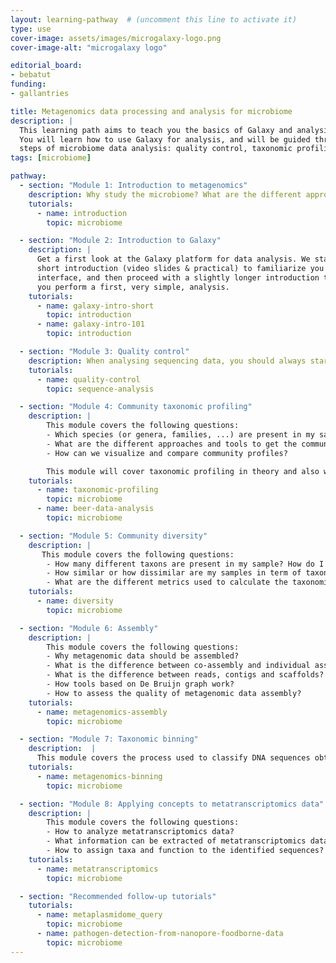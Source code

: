 ```yaml
---
layout: learning-pathway  # (uncomment this line to activate it)
type: use
cover-image: assets/images/microgalaxy-logo.png
cover-image-alt: "microgalaxy logo"

editorial_board:
- bebatut
funding:
- gallantries

title: Metagenomics data processing and analysis for microbiome
description: |
  This learning path aims to teach you the basics of Galaxy and analysis of metagenomics data.
  You will learn how to use Galaxy for analysis, and will be guided through the common
  steps of microbiome data analysis: quality control, taxonomic profiling, taxonomic binning, assembly, functional profiling, and also some applications
tags: [microbiome]

pathway:
  - section: "Module 1: Introduction to metagenomics"
    description: Why study the microbiome? What are the different approaches for metagenomics? This module will give you a short introduction to metagenomics.
    tutorials:
      - name: introduction
        topic: microbiome

  - section: "Module 2: Introduction to Galaxy"
    description: |
      Get a first look at the Galaxy platform for data analysis. We start with a
      short introduction (video slides & practical) to familiarize you with the Galaxy
      interface, and then proceed with a slightly longer introduction tutorials where
      you perform a first, very simple, analysis.
    tutorials:
      - name: galaxy-intro-short
        topic: introduction
      - name: galaxy-intro-101
        topic: introduction

  - section: "Module 3: Quality control"
    description: When analysing sequencing data, you should always start with a quality control step to clean your data and make sure your data is good enough to answer your research question.
    tutorials:
      - name: quality-control
        topic: sequence-analysis

  - section: "Module 4: Community taxonomic profiling"
    description: |
        This module covers the following questions:
        - Which species (or genera, families, ...) are present in my sample?
        - What are the different approaches and tools to get the community profile of my sample?
        - How can we visualize and compare community profiles?

        This module will cover taxonomic profiling in theory and also with an example tutorial.
    tutorials:
      - name: taxonomic-profiling
        topic: microbiome
      - name: beer-data-analysis
        topic: microbiome

  - section: "Module 5: Community diversity"
    description: |
       This module covers the following questions:
        - How many different taxons are present in my sample? How do I additionally take their relative abundance into account?
        - How similar or how dissimilar are my samples in term of taxonomic diversity?
        - What are the different metrics used to calculate the taxonomic diversity of my samples?
    tutorials:
      - name: diversity
        topic: microbiome

  - section: "Module 6: Assembly"
    description: |
        This module covers the following questions:
        - Why metagenomic data should be assembled?
        - What is the difference between co-assembly and individual assembly?
        - What is the difference between reads, contigs and scaffolds?
        - How tools based on De Bruijn graph work?
        - How to assess the quality of metagenomic data assembly?
    tutorials:
      - name: metagenomics-assembly
        topic: microbiome

  - section: "Module 7: Taxonomic binning"
    description:  |
      This module covers the process used to classify DNA sequences obtained from metagenomic sequencing into discrete groups, or bins, based on their similarity to each other.
    tutorials:
      - name: metagenomics-binning
        topic: microbiome

  - section: "Module 8: Applying concepts to metatranscriptomics data"
    description: |
        This module covers the following questions:
        - How to analyze metatranscriptomics data?
        - What information can be extracted of metatranscriptomics data?
        - How to assign taxa and function to the identified sequences?
    tutorials:
      - name: metatranscriptomics
        topic: microbiome

  - section: "Recommended follow-up tutorials"
    tutorials:
      - name: metaplasmidome_query
        topic: microbiome
      - name: pathogen-detection-from-nanopore-foodborne-data
        topic: microbiome
---
```




